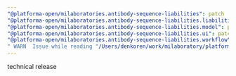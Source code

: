 ```yaml
---
"@platforma-open/milaboratories.antibody-sequence-liabilities": patch
"@platforma-open/milaboratories.antibody-sequence-liabilities.liabilities-calc-script": patch
"@platforma-open/milaboratories.antibody-sequence-liabilities.model": patch
"@platforma-open/milaboratories.antibody-sequence-liabilities.ui": patch
"@platforma-open/milaboratories.antibody-sequence-liabilities.workflow": patch
" WARN  Issue while reading "/Users/denkoren/work/milaboratory/platforma/platforma-open/antibody-sequence-liabilities/.npmrc". Failed to replace env in config: ${NPMJS_TOKEN}": patch
---
```


technical release
